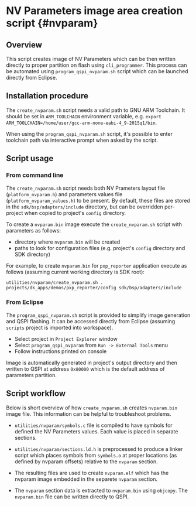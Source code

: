 NV Parameters image area creation script {#nvparam}
===================================================

## Overview

This script creates image of NV Parameters which can be then written directly to proper partition on
flash using `cli_programmer`. This process can be automated using `program_qspi_nvparam.sh` script
which can be launched directly from Eclipse.

## Installation procedure

The `create_nvparam.sh` script needs a valid path to GNU ARM Toolchain. It should be set in `ARM_TOOLCHAIN`
environment variable, e.g. `export ARM_TOOLCHAIN=/home/user/gcc-arm-none-eabi-4_9-2015q1/bin`.

When using the `program_qspi_nvparam.sh` script, it's possible to enter toolchain path via
interactive prompt when asked by the script.

## Script usage

### From command line

The `create_nvparam.sh` script needs both NV Prameters layout file (`platform_nvparam.h`) and
parameters values file (`platform_nvparam_values.h`) to be present. By default, these files are
stored in the `sdk/bsp/adapters/include` directory, but can be overridden per-project when copied to
project's `config` directory.

To create a `nvparam.bin` image execute the `create_nvparam.sh` script with parameters as follows:
- directory where `nvparam.bin` will be created
- paths to look for configuration files (e.g. project's `config` directory and SDK directory)

For example, to create `nvparam.bin` for `pxp_reporter` application execute as follows (assuming
current working directory is SDK root):

    utilities/nvparam/create_nvparam.sh . projects/dk_apps/demos/pxp_reporter/config sdk/bsp/adapters/include

### From Eclipse

The `program_qspi_nvparam.sh` script is provided to simplify image generation and QSPI flashing.
It can be accessed directly from Eclipse (assuming `scripts` project is imported into workspace).

- Select project in `Project Explorer` window
- Select `program_qspi_nvparam` from `Run -> External Tools` menu
- Follow instructions printed on console

Image is automatically generated in project's output directory and then written to QSPI at address
`0x80000` which is the default address of parameters partition.

## Script workflow

Below is short overview of how `create_nvparam.sh` creates `nvparam.bin` image file. This information
can be helpful to troubleshoot problems.

- `utilities/nvparam/symbols.c` file is compiled to have symbols for defined the NV Parameters values.
  Each value is placed in separate sections.

- `utilities/nvparam/sections.ld.h` is preprocessed to produce a linker script which places symbols
  from `symbols.o` at proper locations (as defined by nvparam offsets) relative to the `nvparam`
  section.

- The resulting files are used to create `nvparam.elf` which has the nvparam image embedded in the
  separete `nvparam` section.

- The `nvparam` section data is extracted to `nvparam.bin` using `objcopy`. The `nvparam.bin` file
  can be written directly to QSPI.
